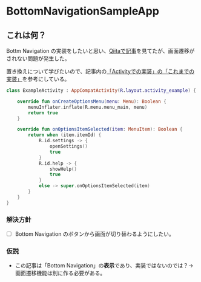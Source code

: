 # BottomNavigationSampleApp

## これは何？
Bottm Navigation の実装をしたいと思い、[Qiitaで記事](https://qiita.com/Nabe1216/items/b26b03cbc750ac70a842)を見てたが、画面遷移がされない問題が発生した。

置き換えについて学びたいので、記事内の[「Activityでの実装」の「これまでの実装」](https://qiita.com/Nabe1216/items/b26b03cbc750ac70a842#これまでの実装)を参考にしている。

```kotlin
class ExampleActivity : AppCompatActivity(R.layout.activity_example) {

    override fun onCreateOptionsMenu(menu: Menu): Boolean {
        menuInflater.inflate(R.menu.menu_main, menu)
        return true
    }

    override fun onOptionsItemSelected(item: MenuItem): Boolean {
        return when (item.itemId) {
            R.id.settings -> {
                openSettings()
                true
            }
            R.id.help -> {
                showHelp()
                true
            }
            else -> super.onOptionsItemSelected(item)
        }
    }
}
```


### 解決方針
- [ ] Bottom Navigation のボタンから画面が切り替わるようにしたい。

### 仮説
- この記事は「Bottom Navigation」の**表示**であり、実装ではないのでは？→画面遷移機能は別に作る必要がある。
